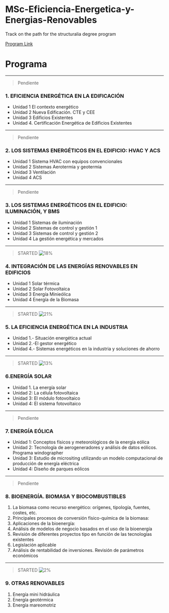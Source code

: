 # MSc-Eficiencia-Energetica-y-Energias-Renovables
Track on the path for the structuralia degree program

[Program Link](https://www.structuralia.com/formacion/master-en-eficiencia-energetica-y-energias-renovables)

# **Programa**
---
>Pendiente
### 1. EFICIENCIA ENERGÉTICA EN LA EDIFICACIÓN

* Unidad 1 El contexto energético
* Unidad 2 Nueva Edificación. CTE y CEE
* Unidad 3 Edificios Existentes
* Unidad 4. Certificación Energética de Edificios Existentes
---
>Pendiente
### 2. LOS SISTEMAS ENERGÉTICOS EN EL EDIFICIO: HVAC Y ACS
* Unidad 1 Sistema HVAC con equipos convencionales
* Unidad 2 Sistemas Aerotermia y geotermia
* Unidad 3 Ventilación
* Unidad 4 ACS
---
>Pendiente
### 3. LOS SISTEMAS ENERGÉTICOS EN EL EDIFICIO: ILUMINACIÓN, Y BMS
* Unidad 1 Sistemas de iluminación
* Unidad 2 Sistemas de control y gestión 1
* Unidad 3 Sistemas de control y gestión 2
* Unidad 4 La gestión energética y mercados
---
>STARTED
>![18%](https://progress-bar.dev/18)
### 4. INTEGRACIÓN DE LAS ENERGÍAS RENOVABLES EN EDIFICIOS
* Unidad 1 Solar térmica
* Unidad 2 Solar Fotovoltaica
* Unidad 3 Energía Minieólica
* Unidad 4 Energía de la Biomasa
---
>STARTED
>![21%](https://progress-bar.dev/21)
### 5. LA EFICIENCIA ENERGÉTICA EN LA INDUSTRIA
* Unidad 1.- Situación energética actual
* Unidad 2.-El gestor energético
* Unidad 4.- Sistemas energéticos en la industria y soluciones de ahorro
---
>STARTED
>![13%](https://progress-bar.dev/13)
### 6.ENERGÍA SOLAR
* Unidad 1. La energía solar
* Unidad 2: La célula fotovoltaica
* Unidad 3: El módulo fotovoltaico
* Unidad 4: El sistema fotovoltaico
---
>Pendiente
### 7. ENERGÍA EÓLICA
* Unidad 1: Conceptos físicos y meteorológicos de la energía eólica
* Unidad 2: Tecnología de aerogeneradores y análisis de datos eólicos. Programa windographer
* Unidad 3: Estudio de micrositing utilizando un modelo computacional de producción de energía eléctrica
* Unidad 4: Diseño de parques eólicos
---
>Pendiente
### 8. BIOENERGÍA. BIOMASA Y BIOCOMBUSTIBLES
1. La biomasa como recurso energético: orígenes, tipología, fuentes, costes, etc.
2. Principales procesos de conversión físico-química de la biomasa:
3.  Aplicaciones de la bioenergía:
4.  Análisis de modelos de negocio basados en el uso de la bioenergía
5.  Revisión de diferentes proyectos tipo en función de las tecnologías existentes
6.  Legislación aplicable
7.   Análisis de rentabilidad de inversiones. Revisión de parámetros económicos
---
>STARTED
>![2%](https://progress-bar.dev/2)
### 9. OTRAS RENOVABLES
1. Energía mini hidráulica
2.  Energía geotérmica
3.  Energía mareomotriz
